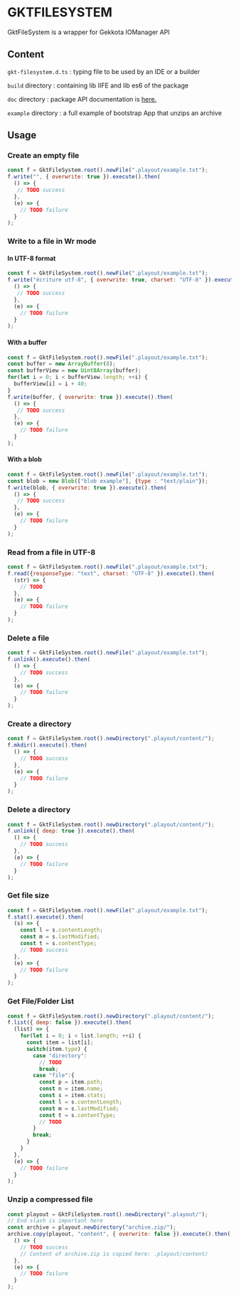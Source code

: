 # GKTFILESYSTEM

GktFileSystem is a wrapper for Gekkota IOManager API

## Content

`gkt-filesystem.d.ts` : typing file to be used by an IDE or a builder

`build` directory : containing lib IIFE and lib es6 of the package

`doc` directory : package API documentation is [here.](./doc/index.md)

`example` directory : a full example of bootstrap App that unzips an archive

## Usage

### Create an empty file

```js
const f = GktFileSystem.root().newFile(".playout/example.txt");
f.write("", { overwrite: true }).execute().then(
  () => {
   // TODO success
  },
  (e) => {
    // TODO failure
  }
);
```

### Write to a file in Wr mode

#### In UTF-8 format

```js
const f = GktFileSystem.root().newFile(".playout/example.txt");
f.write("écriture utf-8", { overwrite: true, charset: "UTF-8" }).execute().then(
  () => {
   // TODO success
  },
  (e) => {
    // TODO failure
  }
);
```

#### With a buffer

```js
const f = GktFileSystem.root().newFile(".playout/example.txt");
const buffer = new ArrayBuffer(8);
const bufferView = new Uint8Array(buffer);
for(let i = 0; i < bufferView.length; ++i) {
  bufferView[i] = i + 40;
}
f.write(buffer, { overwrite: true }).execute().then(
  () => {
   // TODO success
  },
  (e) => {
    // TODO failure
  }
);
```

#### With a blob

```js
const f = GktFileSystem.root().newFile(".playout/example.txt");
const blob = new Blob(["blob example"], {type : "text/plain"});
f.write(blob, { overwrite: true }).execute().then(
  () => {
   // TODO success
  },
  (e) => {
    // TODO failure
  }
);
```

### Read from a file in UTF-8

```js
const f = GktFileSystem.root().newFile(".playout/example.txt");
f.read({responseType: "text", charset: "UTF-8" }).execute().then(
  (str) => {
    // TODO
  },
  (e) => {
    // TODO failure
  }
);
```

### Delete a file

``` js
const f = GktFileSystem.root().newFile(".playout/example.txt");
f.unlink().execute().then(
  () => {
    // TODO success
  },
  (e) => {
    // TODO failure
  }
);
```

### Create a directory

```js
const f = GktFileSystem.root().newDirectory(".playout/content/");
f.mkdir().execute().then(
  () => {
    // TODO success
  },
  (e) => {
    // TODO failure
  }
);
```

### Delete a directory

```js
const f = GktFileSystem.root().newDirectory(".playout/content/");
f.unlink({ deep: true }).execute().then(
  () => {
    // TODO success
  },
  (e) => {
    // TODO failure
  }
);
```

### Get file size

```js
const f = GktFileSystem.root().newFile(".playout/example.txt");
f.stat().execute().then(
  (s) => {
    const l = s.contentLength;
    const m = s.lastModified;
    const t = s.contentType;
    // TODO success
  },
  (e) => {
    // TODO failure
  }
);
```

### Get File/Folder List

```js
const f = GktFileSystem.root().newDirectory(".playout/content/");
f.list({ deep: false }).execute().then(
  (list) => {
    for(let i = 0; i < list.length; ++i) {
      const item = list[i];
      switch(item.type) {
        case "directory":
          // TODO
          break;
        case "file":{
          const p = item.path;
          const n = item.name;
          const s = item.stats;
          const l = s.contentLength;
          const m = s.lastModified;
          const t = s.contentType;
          // TODO
        }
        break;
      }
    }
  },
  (e) => {
    // TODO failure
  }
);
```

### Unzip a compressed file

```js
const playout = GktFileSystem.root().newDirectory(".playout/");
// End slash is important here
const archive = playout.newDirectory("archive.zip/");
archive.copy(playout, "content", { overwrite: false }).execute().then(
  () => {
    // TODO success
    // Content of archive.zip is copied here: .playout/content/
  },
  (e) => {
    // TODO failure
  }
);
```
